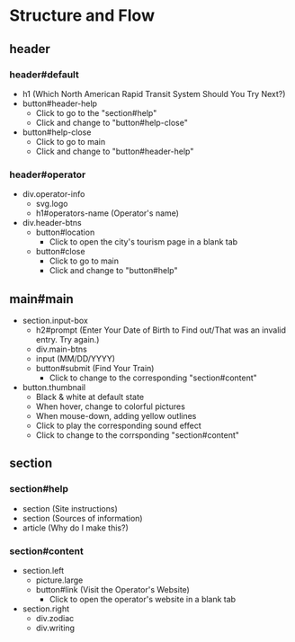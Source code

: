 # Structure and Flow

## header

### header#default

- h1 (Which North American Rapid Transit System Should You Try Next?)
- button#header-help
    - Click to go to the "section#help"
    - Click and change to "button#help-close"
- button#help-close
    - Click to go to main
    - Click and change to "button#header-help"

### header#operator

- div.operator-info
    - svg.logo
    - h1#operators-name (Operator's name)
- div.header-btns
    - button#location
        - Click to open the city's tourism page in a blank tab
    - button#close
        - Click to go to main
        - Click and change to "button#help"

## main#main

- section.input-box
    - h2#prompt (Enter Your Date of Birth to Find out/That was an invalid entry. Try again.)
    - div.main-btns
    - input (MM/DD/YYYY)
    - button#submit (Find Your Train)
        - Click to change to the corresponding "section#content"
- button.thumbnail
    - Black & white at default state
    - When hover, change to colorful pictures
    - When mouse-down, adding yellow outlines
    - Click to play the corresponding sound effect
    - Click to change to the corrsponding "section#content"

## section

### section#help

- section (Site instructions)
- section (Sources of information)
- article (Why do I make this?)

### section#content

- section.left
    - picture.large
    - button#link (Visit the Operator's Website)
        - Click to open the operator's website in a blank tab
- section.right
    - div.zodiac
    - div.writing
